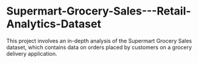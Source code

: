 # Supermart-Grocery-Sales---Retail-Analytics-Dataset
This project involves an in-depth analysis of the Supermart Grocery Sales dataset, which contains data on orders placed by customers on a grocery delivery application.
